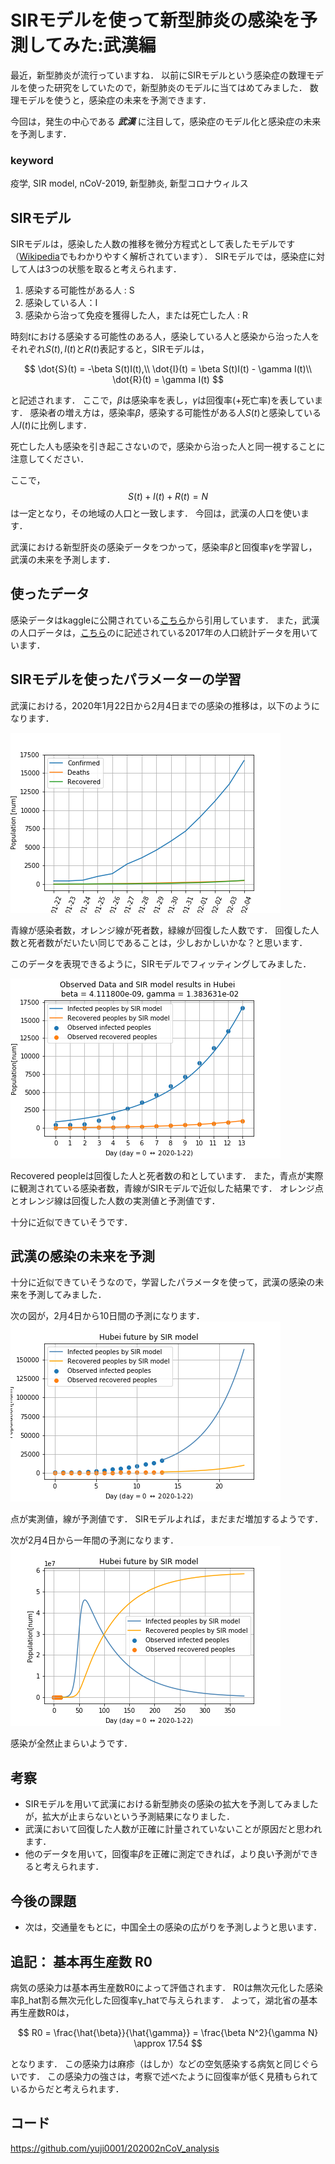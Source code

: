 SIRモデルを使って新型肺炎の感染を予測してみた:武漢編
===

最近，新型肺炎が流行っていますね．
以前にSIRモデルという感染症の数理モデルを使った研究をしていたので，新型肺炎のモデルに当てはめてみました．
数理モデルを使うと，感染症の未来を予測できます．

今回は，発生の中心である ***武漢*** に注目して，感染症のモデル化と感染症の未来を予測します．


### keyword
疫学, SIR model, nCoV-2019, 新型肺炎, 新型コロナウィルス

## SIRモデル
SIRモデルは，感染した人数の推移を微分方程式として表したモデルです（[Wikipedia](https://ja.wikipedia.org/wiki/SIRモデル)でもわかりやすく解析されています）． 
SIRモデルでは，感染症に対して人は3つの状態を取ると考えられます．

1. 感染する可能性がある人 : S
2. 感染している人：I
3. 感染から治って免疫を獲得した人，または死亡した人 : R

時刻$t$における感染する可能性のある人，感染している人と感染から治った人をそれぞれ$S(t), I(t)$と$R(t)$表記すると，SIRモデルは，

$$
\dot{S}(t) = -\beta S(t)I(t),\\
\dot{I}(t) = \beta S(t)I(t) - \gamma I(t)\\
\dot{R}(t) = \gamma I(t)
$$

と記述されます．
ここで，$\beta$は感染率を表し，$\gamma$は回復率(+死亡率)を表しています．
感染者の増え方は，感染率$\beta$，感染する可能性がある人$S(t)$と感染している人$I(t)$に比例します．

死亡した人も感染を引き起こさないので，感染から治った人と同一視することに注意してください．

ここで， 
$$
S(t) + I(t) + R(t) = N
$$
は一定となり，その地域の人口と一致します．
今回は，武漢の人口を使います．

武漢における新型肝炎の感染データをつかって，感染率$\beta$と回復率$\gamma$を学習し，武漢の未来を予測します．
## 使ったデータ

感染データはkaggleに公開されている[こちら](https://www.kaggle.com/sudalairajkumar/novel-corona-virus-2019-dataset/data)から引用しています．
また，武漢の人口データは，[こちら](https://en.wikipedia.org/wiki/List_of_Chinese_administrative_divisions_by_population)のに記述されている2017年の人口統計データを用いています．

## SIRモデルを使ったパラメーターの学習

武漢における，2020年1月22日から2月4日までの感染の推移は，以下のようになります．

![img1](../sample_img/Hubei_time_dose.png)


青線が感染者数，オレンジ線が死者数，緑線が回復した人数です．
回復した人数と死者数がだいたい同じであることは，少しおかしいかな？と思います．


このデータを表現できるように，SIRモデルでフィッティングしてみました．

![img2](../sample_img/SIR_model_Hubei.png)

Recovered peopleは回復した人と死者数の和としています．
また，青点が実際に観測されている感染者数，青線がSIRモデルで近似した結果です．
オレンジ点とオレンジ線は回復した人数の実測値と予測値です．

十分に近似できていそうです．


## 武漢の感染の未来を予測

十分に近似できていそうなので，学習したパラメータを使って，武漢の感染の未来を予測してみました．

次の図が，2月4日から10日間の予測になります．
![img3](../sample_img/Hubei_10days_future.png)

点が実測値，線が予測値です．
SIRモデルよれば，まだまだ増加するようです．

次が2月4日から一年間の予測になります．
![img4](../sample_img/Hubei_365days_future.png)

感染が全然止まらいようです．


## 考察

- SIRモデルを用いて武漢における新型肺炎の感染の拡大を予測してみましたが，拡大が止まらないという予測結果になりました．
- 武漢において回復した人数が正確に計量されていないことが原因だと思われます．
- 他のデータを用いて，回復率$\beta$を正確に測定できれば，より良い予測ができると考えられます．

## 今後の課題

- 次は，交通量をもとに，中国全土の感染の広がりを予測しようと思います．

## 追記： 基本再生産数 R0
病気の感染力は基本再生産数R0によって評価されます．
R0は無次元化した感染率β_hat割る無次元化した回復率γ_hatで与えられます．
よって，湖北省の基本再生産数R0は，

$$
R0 = \frac{\hat{\beta}}{\hat{\gamma}} = \frac{\beta N^2}{\gamma N} \approx 17.54
$$

となります．
この感染力は麻疹（はしか）などの空気感染する病気と同じぐらいです．
この感染力の強さは，考察で述べたように回復率が低く見積もられているからだと考えられます．


## コード

https://github.com/yuji0001/202002nCoV_analysis